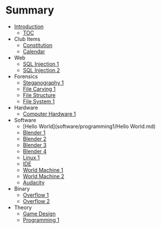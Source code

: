 # Summary

* [Introduction](README.md)
   * [TOC](SUMMARY.md)
* Club Items
   * [Constitution](home/constitution/constitution.md)
   * [Calendar](home/calendar/calendar.md)
* Web
   * [SQL Injection 1](web/sql1/sql1.md)
   * [SQL Injection 2](web/sql2/sql2.md)
* Forensics
   * [Steganography 1](forensics/steg1/steg1.md)
   * [File Carving 1](forensics/filecarving1/filecarving1.md)
   * [File Structure](forensics/filestructure/filestructure.md)
   * [File System 1](forensics/filesystem1/filesystem1.md)
* Hardware
   * [Computer Hardware 1](hardware/computer_hardware_1/computerhardware1.md)
* Software
   * [Hello World](software/programming1/Hello World.md)
   * [Blender 1](software/blender1/blender1.md)
   * [Blender 2](software/blender2/blender2.md)
   * [Blender 3](software/blender3/blender3.md)
   * [Blender 4](software/blender4/blender4.md)
   * [Linux 1](software/linux1/linux1.md)
   * [IDE](software/ide/ide.md)
   * [World Machine 1](software/worldmachine1/worldmachine1.md)
   * [World Machine 2](software/worldmachine2/worldmachine2.md)
   * [Audacity](software/audacity/audacity.md)
* Binary
   * [Overflow 1](binary/overflow1/overflow1.md)
   * [Overflow 2](binary/overflow2/overflow2.md)
* Theory
   * [Game Design](theory/gamedesign/gamedesign.md)
   * [Programming 1](theory/programming1/programming1.md)